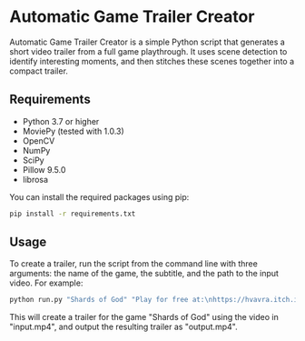 # Automatic Game Trailer Creator

Automatic Game Trailer Creator is a simple Python script that generates a short video trailer from a full game playthrough. It uses scene detection to identify interesting moments, and then stitches these scenes together into a compact trailer.

## Requirements

- Python 3.7 or higher
- MoviePy (tested with 1.0.3)
- OpenCV
- NumPy
- SciPy
- Pillow 9.5.0
- librosa

You can install the required packages using pip:

```bash
pip install -r requirements.txt
```

## Usage
To create a trailer, run the script from the command line with three arguments: the name of the game, the subtitle, and the path to the input video.
For example:

```bash
python run.py "Shards of God" "Play for free at:\nhttps://hvavra.itch.io/shards-of-god" "input.mp4"
```

This will create a trailer for the game "Shards of God" using the video in "input.mp4", and output the resulting trailer as "output.mp4".
